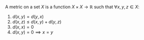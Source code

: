 A metric on a set $X$ is a function $X\times X \to \mathbb{R}$ such that $\forall x, y, z \in X$:

1. $d(x,y)=d(y,x)$
2. $d(x,z) \leq d(x,y) + d(y,z)$
3. $d(x,x) = 0$
4. $d(x,y) = 0 \implies x = y$
